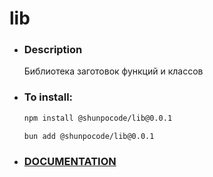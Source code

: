 # lib

- ### Description
  Библиотека заготовок функций и классов
- ### To install:

  ```bash
  npm install @shunpocode/lib@0.0.1

  bun add @shunpocode/lib@0.0.1
  ```

- ### [DOCUMENTATION](http://github.com)
